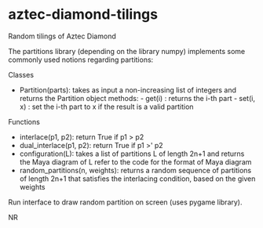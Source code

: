 # aztec-diamond-tilings
Random tilings of Aztec Diamond

The partitions library (depending on the library numpy) implements some commonly used notions regarding partitions:

Classes
- Partition(parts):
    takes as input a non-increasing list of integers and returns the Partition object
    methods:
      - get(i) : returns the i-th part
      - set(i, x) : set the i-th part to x if the result is a valid partition

Functions
- interlace(p1, p2): 
    return True if p1 > p2
- dual_interlace(p1, p2): 
    return True if p1 >' p2 
- configuration(L): 
    takes a list of partitions L of length 2n+1 and returns the Maya diagram of L
    refer to the code for the format of Maya diagram
- random_partitions(n, weights): 
    returns a random sequence of partitions of length 2n+1 that satisfies the 
    interlacing condition, based on the given weights

Run interface to draw random partition on screen (uses pygame library).

NR
